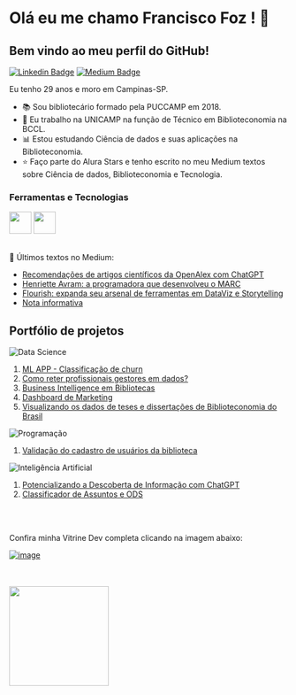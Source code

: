 

# Olá eu me chamo Francisco Foz ! 👋
## Bem vindo ao meu perfil do GitHub!           

<p align='left'>
    
[![Linkedin Badge](https://img.shields.io/badge/LinkedIn-0077B5?style=for-the-badge&logo=linkedin&logoColor=white
)](https://www.linkedin.com/in/francisco-tadeu-foz/)
[![Medium Badge](https://img.shields.io/badge/Medium-12100E?style=for-the-badge&logo=medium&logoColor=white
)](https://medium.com/@franciscofoz)
</p>

Eu tenho 29 anos e moro em Campinas-SP.


- :books: Sou bibliotecário formado pela PUCCAMP em 2018.
- :school: Eu trabalho na UNICAMP na função de Técnico em Biblioteconomia na BCCL.
- :bar_chart: Estou estudando Ciência de dados e suas aplicações na Biblioteconomia.
- :star: Faço parte do Alura Stars e tenho escrito no meu Medium textos sobre Ciência de dados, Biblioteconomia e Tecnologia.


### Ferramentas e Tecnologias
<code><img src="https://cdn.jsdelivr.net/gh/devicons/devicon/icons/python/python-original.svg" width="40" height="40"></code>
<code><img src="https://upload.wikimedia.org/wikipedia/commons/thumb/c/cf/New_Power_BI_Logo.svg/2048px-New_Power_BI_Logo.svg.png" width="40" height="40"></code>
</br>
</br>


:pencil: Últimos textos no Medium:
<!-- MEDIUM:START -->
- [Recomendações de artigos científicos da OpenAlex com ChatGPT](https://franciscofoz.medium.com/recomenda%C3%A7%C3%B5es-de-artigos-cient%C3%ADficos-da-openalex-com-chatgpt-f0239f6d78c1?source=rss-30612e32581e------2)
- [Henriette Avram: a programadora que desenvolveu o MARC](https://franciscofoz.medium.com/henriette-avram-a-programadora-que-desenvolveu-o-marc-3bb4671a157d?source=rss-30612e32581e------2)
- [Flourish: expanda seu arsenal de ferramentas em DataViz e Storytelling](https://franciscofoz.medium.com/flourish-expanda-seu-arsenal-de-ferramentas-em-dataviz-e-storytelling-570ef6f9881f?source=rss-30612e32581e------2)
- [Nota informativa](https://franciscofoz.medium.com/nota-informativa-280fcc87a113?source=rss-30612e32581e------2)
<!-- MEDIUM:END -->


## Portfólio de projetos
![Data Science](https://img.shields.io/badge/Data_Science-9cd33b)
1. [ML APP - Classificação de churn](https://github.com/FranciscoFoz/challenge-dados-alura-3-edicao)
2. [Como reter profissionais gestores em dados?](https://github.com/FranciscoFoz/State-of-data-2021-Como-reter-profissionais-gestores-em-dados)
3. [Business Intelligence em Bibliotecas](https://github.com/FranciscoFoz/BI_Biblioteca)
4. [Dashboard de Marketing](https://github.com/FranciscoFoz/Alura_Challenge_BI_Semana2)
5. [Visualizando os dados de teses e dissertações de Biblioteconomia do Brasil](https://github.com/FranciscoFoz/Visualizacoes_TesesDissertacoes_Biblioteconomia_Brasil)


![Programação](https://img.shields.io/badge/Programação-00c86f)
1. [Validação do cadastro de usuários da biblioteca](https://github.com/FranciscoFoz/validacao-cadastro-usuarios-biblioteca)

![Inteligência Artificial](https://img.shields.io/badge/Inteligencia_Artificial-7b71ff)
1. [Potencializando a Descoberta de Informação com ChatGPT](https://github.com/FranciscoFoz/recomendador-artigos-OpenAlex-GPT/tree/main)
2. [Classificador de Assuntos e ODS](https://github.com/FranciscoFoz/classificador-assuntos-ods)

</br>
</br>

Confira minha Vitrine Dev completa clicando na imagem abaixo:

[![image](https://user-images.githubusercontent.com/64700794/188927548-c627858f-5e22-4373-b6fc-f9bd26c5195f.png)](https://cursos.alura.com.br/vitrinedev/FranciscoFoz)

</br>
</br>

<div>
<a href="https://github.com/FranciscoFoz">
<img loading="lazy" height="180em" src="https://github-readme-stats.vercel.app/api/top-langs/?username=FranciscoFoz&layout=compact&langs_count=7&theme=dracula"/>
</div>

